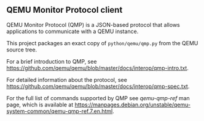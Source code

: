 QEMU Monitor Protocol client
----------------------------

QEMU Monitor Protocol (QMP) is a JSON-based protocol that allows applications to
communicate with a QEMU instance.

This project packages an exact copy of `python/qemu/qmp.py` from the QEMU source
tree.

For a brief introduction to QMP, see
<https://github.com/qemu/qemu/blob/master/docs/interop/qmp-intro.txt>.

For detailed information about the protocol, see
<https://github.com/qemu/qemu/blob/master/docs/interop/qmp-spec.txt>.

For the full list of commands supported by QMP see *qemu-qmp-ref* man page,
which is available at
<https://manpages.debian.org/unstable/qemu-system-common/qemu-qmp-ref.7.en.html>.
